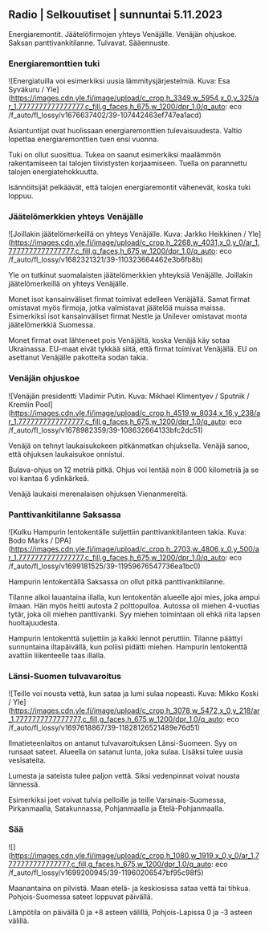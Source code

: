Radio \| Selkouutiset \| sunnuntai 5.11.2023
--------------------------------------------

Energiaremontit. Jäätelöfirmojen yhteys Venäjälle. Venäjän ohjuskoe. Saksan panttivankitilanne. Tulvavat. Sääennuste.

### Energiaremonttien tuki

![Energiatuilla voi esimerkiksi uusia lämmitysjärjestelmiä. Kuva: Esa Syväkuru / Yle](https://images.cdn.yle.fi/image/upload/c_crop,h_3349,w_5954,x_0,y_325/ar_1.7777777777777777,c_fill,g_faces,h_675,w_1200/dpr_1.0/q_auto: eco /f_auto/fl_lossy/v1676637402/39-107442463ef747ea1acd)

Asiantuntijat ovat huolissaan energiaremonttien tulevaisuudesta. Valtio lopettaa energiaremonttien tuen ensi vuonna.

Tuki on ollut suosittua. Tukea on saanut esimerkiksi maalämmön rakentamiseen tai talojen tiivistysten korjaamiseen. Tuella on parannettu talojen energiatehokkuutta.

Isännöitsijät pelkäävät, että talojen energiaremontit vähenevät, koska tuki loppuu.

### Jäätelömerkkien yhteys Venäjälle

![Joillakin jäätelömerkeillä on yhteys Venäjälle. Kuva: Jarkko Heikkinen / Yle](https://images.cdn.yle.fi/image/upload/c_crop,h_2268,w_4031,x_0,y_0/ar_1.7777777777777777,c_fill,g_faces,h_675,w_1200/dpr_1.0/q_auto: eco /f_auto/fl_lossy/v1682321321/39-110323664462e3b6fb8b)

Yle on tutkinut suomalaisten jäätelömerkkien yhteyksiä Venäjälle. Joillakin jäätelömerkeillä on yhteys Venäjälle.

Monet isot kansainväliset firmat toimivat edelleen Venäjällä. Samat firmat omistavat myös firmoja, jotka valmistavat jäätelöä muissa maissa. Esimerkiksi isot kansainväliset firmat Nestle ja Unilever omistavat monta jäätelömerkkiä Suomessa.

Monet firmat ovat lähteneet pois Venäjältä, koska Venäjä käy sotaa Ukrainassa. EU-maat eivät tykkää siitä, että firmat toimivat Venäjällä. EU on asettanut Venäjälle pakotteita sodan takia.

### Venäjän ohjuskoe

![Venäjän presidentti Vladimir Putin. Kuva: Mikhael Klimentyev / Sputnik / Kremlin Pool](https://images.cdn.yle.fi/image/upload/c_crop,h_4519,w_8034,x_16,y_238/ar_1.7777777777777777,c_fill,g_faces,h_675,w_1200/dpr_1.0/q_auto: eco /f_auto/fl_lossy/v1678982359/39-108632664133bfc2dc51)

Venäjä on tehnyt laukaisukokeen pitkänmatkan ohjuksella. Venäjä sanoo, että ohjuksen laukaisukoe onnistui.

Bulava-ohjus on 12 metriä pitkä. Ohjus voi lentää noin 8 000 kilometriä ja se voi kantaa 6 ydinkärkeä.

Venäjä laukaisi merenalaisen ohjuksen Vienanmereltä.

### Panttivankitilanne Saksassa

![Kulku Hampurin lentokentälle suljettiin panttivankitilanteen takia. Kuva: Bodo Marks / DPA](https://images.cdn.yle.fi/image/upload/c_crop,h_2703,w_4806,x_0,y_500/ar_1.7777777777777777,c_fill,g_faces,h_675,w_1200/dpr_1.0/q_auto: eco /f_auto/fl_lossy/v1699181525/39-11959676547736ea1bc0)

Hampurin lentokentällä Saksassa on ollut pitkä panttivankitilanne.

Tilanne alkoi lauantaina illalla, kun lentokentän alueelle ajoi mies, joka ampui ilmaan. Hän myös heitti autosta 2 polttopulloa. Autossa oli miehen 4-vuotias tytär, joka oli miehen panttivanki. Syy miehen toimintaan oli ehkä riita lapsen huoltajuudesta.

Hampurin lentokenttä suljettiin ja kaikki lennot peruttiin. Tilanne päättyi sunnuntaina iltapäivällä, kun poliisi pidätti miehen. Hampurin lentokenttä avattiin liikenteelle taas illalla.

### Länsi-Suomen tulvavaroitus

![Teille voi nousta vettä, kun sataa ja lumi sulaa nopeasti. Kuva: Mikko Koski / Yle](https://images.cdn.yle.fi/image/upload/c_crop,h_3078,w_5472,x_0,y_218/ar_1.7777777777777777,c_fill,g_faces,h_675,w_1200/dpr_1.0/q_auto: eco /f_auto/fl_lossy/v1697618867/39-11828126521489e76d51)

Ilmatieteenlaitos on antanut tulvavaroituksen Länsi-Suomeen. Syy on runsaat sateet. Alueella on satanut lunta, joka sulaa. Lisäksi tulee uusia vesisateita.

Lumesta ja sateista tulee paljon vettä. Siksi vedenpinnat voivat nousta lännessä.

Esimerkiksi joet voivat tulvia pelloille ja teille Varsinais-Suomessa, Pirkanmaalla, Satakunnassa, Pohjanmaalla ja Etelä-Pohjanmaalla.

### Sää

![](https://images.cdn.yle.fi/image/upload/c_crop,h_1080,w_1919,x_0,y_0/ar_1.7777777777777777,c_fill,g_faces,h_675,w_1200/dpr_1.0/q_auto: eco /f_auto/fl_lossy/v1699200945/39-11960206547bf95c98f5)

Maanantaina on pilvistä. Maan etelä- ja keskiosissa sataa vettä tai tihkua. Pohjois-Suomessa sateet loppuvat päivällä.

Lämpötila on päivällä 0 ja +8 asteen välillä, Pohjois-Lapissa 0 ja -3 asteen välillä.
